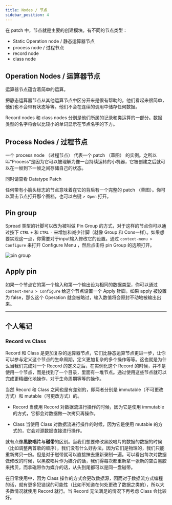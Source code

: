 ```yaml
---
title: Nodes / 节点
sidebar_position: 4
---
```


在 patch 中，节点就是主要的创建模块。有不同的节点类型：

- Static Operation node / 静态运算器节点
- process node / 过程节点
- record node
- class node

## Operation Nodes / 运算器节点

运算器节点蕴含着简单的运算。

把静态运算器节点从其他运算节点中区分开来是很有帮助的。他们看起来很简单，他们也不会带有状态等等。他们不会在连续的调用中储存任何数据。

Record nodes 和 class nodes 分别是他们所属的记录和类运算的一部分。数据类型的名字将会以比较小的单词显示在节点名字的下方。

## Process Nodes / 过程节点

一个 process node （过程节点） 代表一个 patch （草图） 的实例。之所以叫“Process”是因为它可以被理解为像一台持续运转的小机器，它被创建之后就可以在一帧到下一帧之间存储自己的状态。

同时请查看 Datatype Patch

任何带有小箭头标志的节点意味着在它的背后有一个完整的 patch （草图）。你可以双击节点打开那个图档，也可以右键 `> Open` 打开。

## Pin group

Spread 类型的针脚可以改为被叫做 Pin Group 的方式，对于这样的节点你可以通过按下 `CTRL` `+` 和 `CTRL` `-` 来增加和减少针脚（就像 Group 和 Cons一样）。如果想要实现这一点，你需要对于input输入修改它的设置。通过  `context-menu > Configure` 来打开 Configure Menu ，然后点击将 pin Group 的选项打开。

![pin group](https://thegraybook.vvvv.org/images/language/PinGroup.png)

## Apply pin

如果一个节点它的第一个输入和第一个输出设为相同的数据类型，你可以通过 `context-menu > Configure` 给这个节点设置一个 Apply 针脚。如果 apply 被设置为 false，那么这个 Operation 就会被略过，输入数值将会原封不动地被输出出来。

---

## 个人笔记

### Record vs Class

Record 和 Class 是更加复杂的运算器节点，它们比静态运算节点更进一步，让你可以参与定义这个节点的生命周期，定义更加复杂的多个操作等等。这也就是为什么当我们完成对一个 Record 的定义之后，在实例化这个 Record 的时候，并不是使用一个节点，而是找到了一个目录，里面有一堆节点。通过使用这些节点就可以完成更精细化地操作，对于生命周期等等的操作。

当然 Record 和 Class 之间也是有差别的，即两者分别是 immutable（不可更改方式）和 mutable（可更改方式）的。

- Record
    当使用 Record 对数据流进行操作的时候，因为它是使用 immutable 的方式，它都会对数据做一次拷贝再操作。

- Class
    当使用 Class 对数据流进行操作的时候，因为它是使用 mutable 的方式的，它会对源数据直接进行操作。

就有点像**黑胶唱片**与**磁带**的区别。当我们想要修改黑胶唱片的数据的数据的时候（比如调整两首歌的顺序），我们没有什么好办法，因为它们是物理的，我们只能重新拷贝一份。但是对于磁带就可以直接抹去重新录制一遍。可以看出每次对数据做修改的时候，以黑胶唱片作为媒介的话，我们得每次都重新拿一张新的空白黑胶来拷贝，而拿磁带作为媒介的话，从头到尾都可以是同一盘磁带。

在日常使用中，因为 Class 操作的方式会更改数据源，因而对于数据流方式编程的话，就有更多犯错误的可能性（比如不知道在何处更改了数据之类的），所以大多数情况就使用 Record 就行。当 Record 无法满足的情况下再考虑 Class 会比较好。
